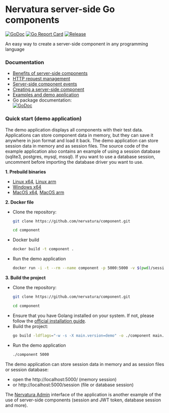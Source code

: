 # Nervatura server-side Go components
[![GoDoc](https://godoc.org/github.com/nervatura/component?status.svg)](https://pkg.go.dev/github.com/nervatura/component/pkg/component)
[![Go Report Card](https://goreportcard.com/badge/github.com/nervatura/component)](https://goreportcard.com/report/github.com/nervatura/component)
[![Release](https://img.shields.io/github/v/release/nervatura/component)](https://github.com/nervatura/component/releases)

An easy way to create a server-side component in any programming language

### Documentation

- [Benefits of server-side components](https://nervatura.github.io/component/#benefits)
- [HTTP request management](https://nervatura.github.io/component/#request_management)
- [Server-side component events](https://nervatura.github.io/component/#events)
- [Creating a server-side component](https://nervatura.github.io/component/#creating)
- [Examples and demo application](https://nervatura.github.io/component/#examples)
- Go package documentation:  
[![GoDoc](https://godoc.org/github.com/nervatura/component?status.svg)](https://pkg.go.dev/github.com/nervatura/component/pkg/component)

### Quick start (demo application)

The demo application displays all components with their test data. Applications can store component data in memory, but they can save it anywhere in json format and load it back. The demo application can store session data in memory and as session files. The source code of the example application also contains an example of using a session database (sqlite3, postgres, mysql, mssql). If you want to use a database session, uncomment before importing the database driver you want to use.

**1. Prebuild binaries**
- [Linux x64](https://github.com/nervatura/component/releases/latest/download/component_linux_x86_64.tar.gz), 
[Linux arm](https://github.com/nervatura/component/releases/latest/download/component_linux_arm64.tar.gz)
- [Windows x64](https://github.com/nervatura/component/releases/latest/download/component_windows_x86_64.zip)
- [MacOS x64](https://github.com/nervatura/component/releases/latest/download/component_darwin_x86_64.tar.gz), 
[MacOS arm](https://github.com/nervatura/component/releases/latest/download/component_darwin_arm64.tar.gz)

**2. Docker file**
- Clone the repository: 
  ```bash
  git clone https://github.com/nervatura/component.git
  ```
  ```bash
  cd component
  ```
- Docker build
  ```bash
  docker build -t component .
  ```
- Run the demo application
  ```bash
  docker run -i -t --rm --name component -p 5000:5000 -v $(pwd)/session:/session component:latest
  ```

**3. Build the project**
- Clone the repository: 
  ```bash
  git clone https://github.com/nervatura/component.git
  ```
  ```bash
  cd component
  ```
- Ensure that you have Golang installed on your system. If not, please follow the [official installation guide](https://golang.org/doc/install).
- Build the project:
  ```bash
  go build -ldflags="-w -s -X main.version=demo" -o ./component main.go
  ```
- Run the demo application
  ```bash
  ./component 5000
  ```

The demo application can store session data in memory and as
session files or session database:
- open the http://localhost:5000/ (memory session) 
- or http://localhost:5000/session (file or database session)

The [Nervatura Admin](https://github.com/nervatura/nervatura) interface of the application is another example of the use of server-side components (session and JWT token, database session and more).